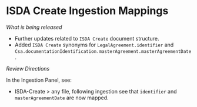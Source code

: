 # ISDA Create Ingestion Mappings

_What is being released_

- Further updates related to `ISDA Create` document structure.
- Added `ISDA Create` synonyms for `LegalAgreement.identifier` and `Csa.documentationIdentification.masterAgreement.masterAgreementDate`.

_Review Directions_

In the Ingestion Panel, see:
- ISDA-Create > any file, following ingestion see that `identifier` and `masterAgreementDate` are now mapped.
